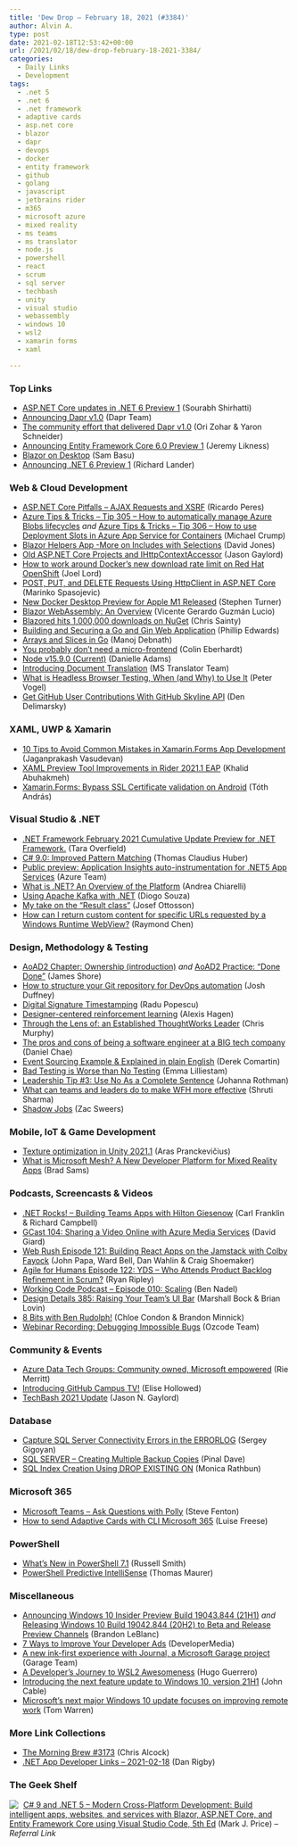 ```yaml
---
title: 'Dew Drop – February 18, 2021 (#3384)'
author: Alvin A.
type: post
date: 2021-02-18T12:53:42+00:00
url: /2021/02/18/dew-drop-february-18-2021-3384/
categories:
  - Daily Links
  - Development
tags:
  - .net 5
  - .net 6
  - .net framework
  - adaptive cards
  - asp.net core
  - blazor
  - dapr
  - devops
  - docker
  - entity framework
  - github
  - golang
  - javascript
  - jetbrains rider
  - m365
  - microsoft azure
  - mixed reality
  - ms teams
  - ms translator
  - node.js
  - powershell
  - react
  - scrum
  - sql server
  - techbash
  - unity
  - visual studio
  - webassembly
  - windows 10
  - wsl2
  - xamarin forms
  - xaml

---
```

### <a name="top"></a>Top Links

  * <a href="https://devblogs.microsoft.com/aspnet/asp-net-core-updates-in-net-6-preview-1/?WT.mc_id=DOP-MVP-4025064" target="_blank" rel="noopener">ASP.NET Core updates in .NET 6 Preview 1</a> (Sourabh Shirhatti)
  * <a href="https://blog.dapr.io/posts/2021/02/17/announcing-dapr-v1.0/" target="_blank" rel="noopener">Announcing Dapr v1.0</a> (Dapr Team)
  * <a href="https://cloudblogs.microsoft.com/opensource/2021/02/17/the-community-effort-that-delivered-dapr-v1-0/?WT.mc_id=DOP-MVP-4025064" target="_blank" rel="noopener">The community effort that delivered Dapr v1.0</a> (Ori Zohar & Yaron Schneider)
  * <a href="https://devblogs.microsoft.com/dotnet/announcing-entity-framework-core-6-0-preview-1/?WT.mc_id=DOP-MVP-4025064" target="_blank" rel="noopener">Announcing Entity Framework Core 6.0 Preview 1</a> (Jeremy Likness)
  * <a href="https://www.telerik.com/blogs/blazor-on-desktop" target="_blank" rel="noopener">Blazor on Desktop</a> (Sam Basu)
  * <a href="https://devblogs.microsoft.com/dotnet/announcing-net-6-preview-1/?WT.mc_id=DOP-MVP-4025064" target="_blank" rel="noopener">Announcing .NET 6 Preview 1</a> (Richard Lander)



### <a name="web"></a>Web & Cloud Development

  * <a href="https://weblogs.asp.net:443/ricardoperes/asp-net-core-pitfalls-ajax-requests-and-xsrf?WT.mc_id=DOP-MVP-4025064" target="_blank" rel="noopener">ASP.NET Core Pitfalls – AJAX Requests and XSRF</a> (Ricardo Peres)
  * <a href="https://microsoft.github.io/AzureTipsAndTricks/blog/tip305.html" target="_blank" rel="noopener">Azure Tips & Tricks &#8211; Tip 305 &#8211; How to automatically manage Azure Blobs lifecycles</a> _and_ <a href="https://microsoft.github.io/AzureTipsAndTricks/blog/tip306.html" target="_blank" rel="noopener">Azure Tips & Tricks &#8211; Tip 306 &#8211; How to use Deployment Slots in Azure App Service for Containers</a> (Michael Crump)
  * <a href="https://davidjones.sportronics.com.au/blazor/Blazor_Helpers_App-More_on_Includes_with_Selections-blazor.html" target="_blank" rel="noopener">Blazor Helpers App -More on Includes with Selections</a> (David Jones)
  * <a href="https://www.jasongaylord.com/blog/2021/02/18/update-aspnet-core-ihttpcontextaccessor" target="_blank" rel="noopener">Old ASP.NET Core Projects and IHttpContextAccessor</a> (Jason Gaylord)
  * <a href="https://developers.redhat.com/blog/2021/02/18/how-to-work-around-dockers-new-download-rate-limit-on-red-hat-openshift/" target="_blank" rel="noopener">How to work around Docker’s new download rate limit on Red Hat OpenShift</a> (Joel Lord)
  * <a href="https://code-maze.com/httpclient-example-aspnet-core-post-put-delete/" target="_blank" rel="noopener">POST, PUT, and DELETE Requests Using HttpClient in ASP.NET Core</a> (Marinko Spasojevic)
  * <a href="https://www.docker.com/blog/new-docker-desktop-preview-for-apple-m1-released/" target="_blank" rel="noopener">New Docker Desktop Preview for Apple M1 Released</a> (Stephen Turner)
  * <a href="https://www.syncfusion.com/blogs/post/blazor-webassembly-an-overview.aspx" target="_blank" rel="noopener">Blazor WebAssembly: An Overview</a> (Vicente Gerardo Guzmán Lucio)
  * <a href="https://chrissainty.com/blazored-hits-1-000-000-downloads-on-nuget/" target="_blank" rel="noopener">Blazored hits 1,000,000 downloads on NuGet</a> (Chris Sainty)
  * <a href="https://developer.okta.com/blog/2021/02/17/building-and-securing-a-go-and-gin-web-application" target="_blank" rel="noopener">Building and Securing a Go and Gin Web Application</a> (Phillip Edwards)
  * <a href="https://www.developer.com/lang/other/arrays-and-slices-in-go.html" target="_blank" rel="noopener">Arrays and Slices in Go</a> (Manoj Debnath)
  * <a href="https://blog.scottlogic.com/2021/02/17/probably-dont-need-microfrontends.html" target="_blank" rel="noopener">You probably don’t need a micro-frontend</a> (Colin Eberhardt)
  * <a href="https://nodejs.org/en/blog/release/v15.9.0" target="_blank" rel="noopener">Node v15.9.0 (Current)</a> (Danielle Adams)
  * <a href="https://www.microsoft.com/en-us/translator/blog/2021/02/17/introducing-document-translation/?utm_source=rss&utm_medium=rss&utm_campaign=introducing-document-translation" target="_blank" rel="noopener">Introducing Document Translation</a> (MS Translator Team)
  * <a href="https://www.telerik.com/blogs/what-is-headless-browser-testing-when-and-why-use-it" target="_blank" rel="noopener">What is Headless Browser Testing, When (and Why) to Use It</a> (Peter Vogel)
  * <a href="https://den.dev/blog/get-github-contributions-api/" target="_blank" rel="noopener">Get GitHub User Contributions With GitHub Skyline API</a> (Den Delimarsky)



### <a name="silverlight"></a>XAML, UWP & Xamarin

  * <a href="https://www.syncfusion.com/blogs/post/10-tips-to-avoid-common-mistakes-in-xamarin-forms-app-development.aspx" target="_blank" rel="noopener">10 Tips to Avoid Common Mistakes in Xamarin.Forms App Development</a> (Jaganprakash Vasudevan)
  * <a href="https://blog.jetbrains.com/dotnet/2021/02/17/xaml-preview-tool-improvements-in-rider-2021-1-eap/" target="_blank" rel="noopener">XAML Preview Tool Improvements in Rider 2021.1 EAP</a> (Khalid Abuhakmeh)
  * <a href="https://www.banditoth.hu/2021/02/18/xamarin-forms-bypass-ssl-certificate-validation-on-android/?utm_source=rss&utm_medium=rss&utm_campaign=xamarin-forms-bypass-ssl-certificate-validation-on-android" target="_blank" rel="noopener">Xamarin.Forms: Bypass SSL Certificate validation on Android</a> (Tóth András)



### <a name="dotnet"></a>Visual Studio & .NET

  * <a href="https://devblogs.microsoft.com/dotnet/net-framework-february-2021-cumulative-update-preview-for-net-framework/?WT.mc_id=DOP-MVP-4025064" target="_blank" rel="noopener">.NET Framework February 2021 Cumulative Update Preview for .NET Framework.</a> (Tara Overfield)
  * <a href="https://www.thomasclaudiushuber.com/2021/02/18/c-9-0-improved-pattern-matching/" target="_blank" rel="noopener">C# 9.0: Improved Pattern Matching</a> (Thomas Claudius Huber)
  * <a href="https://azure.microsoft.com/en-us/updates/public-preview-application-insights-autoinstrumentation-for-net5-app-services/?WT.mc_id=DOP-MVP-4025064" target="_blank" rel="noopener">Public preview: Application Insights auto-instrumentation for .NET5 App Services</a> (Azure Team)
  * <a href="https://auth0.com/blog/what-is-dotnet-platform-overview/" target="_blank" rel="noopener">What is .NET? An Overview of the Platform</a> (Andrea Chiarelli)
  * <a href="https://www.red-gate.com/simple-talk/dotnet/net-development/using-apache-kafka-with-net/" target="_blank" rel="noopener">Using Apache Kafka with .NET</a> (Diogo Souza)
  * <a href="https://josef.codes/my-take-on-the-result-class-in-c-sharp/" target="_blank" rel="noopener">My take on the &#8220;Result class&#8221;</a> (Josef Ottosson)
  * <a href="https://devblogs.microsoft.com/oldnewthing/20210217-00/?p=104874" target="_blank" rel="noopener">How can I return custom content for specific URLs requested by a Windows Runtime WebView?</a> (Raymond Chen)



### <a name="design"></a>Design, Methodology & Testing

  * <a href="https://www.jamesshore.com/v2/books/aoad2/ownership" target="_blank" rel="noopener">AoAD2 Chapter: Ownership (introduction)</a> _and_ <a href="https://www.jamesshore.com/v2/books/aoad2/done_done" target="_blank" rel="noopener">AoAD2 Practice: “Done Done”</a> (James Shore)
  * <a href="http://feedproxy.google.com/~r/OctopusDeploy/~3/EEary0zyOsw/devops-automation-repo-design" target="_blank" rel="noopener">How to structure your Git repository for DevOps automation</a> (Josh Duffney)
  * <a href="https://www.advancedinstaller.com/digital-signature-timestamp.html" target="_blank" rel="noopener">Digital Signature Timestamping</a> (Radu Popescu)
  * <a href="https://www.microsoft.com/en-us/research/blog/designer-centered-reinforcement-learning/" target="_blank" rel="noopener">Designer-centered reinforcement learning</a> (Alexis Hagen)
  * <a href="https://www.thoughtworks.com/insights/blog/through-lens-established-thoughtworks-leader" target="_blank" rel="noopener">Through the Lens of: an Established ThoughtWorks Leader</a> (Chris Murphy)
  * <a href="https://stackoverflow.blog/2021/02/17/the-pros-and-cons-of-being-a-software-engineer-at-a-big-tech-company/" target="_blank" rel="noopener">The pros and cons of being a software engineer at a BIG tech company</a> (Daniel Chae)
  * <a href="https://codeopinion.com/event-sourcing-example-explained-in-plain-english/?utm_source=rss&utm_medium=rss&utm_campaign=event-sourcing-example-explained-in-plain-english" target="_blank" rel="noopener">Event Sourcing Example & Explained in plain English</a> (Derek Comartin)
  * <a href="http://feedproxy.google.com/~r/jayway/posts/~3/DO6LPjbpM0M/" target="_blank" rel="noopener">Bad Testing is Worse than No Testing</a> (Emma Lilliestam)
  * <a href="http://feedproxy.google.com/~r/ManagingProductDevelopment/~3/7yKiQ2VgXP8/" target="_blank" rel="noopener">Leadership Tip #3: Use No As a Complete Sentence</a> (Johanna Rothman)
  * <a href="http://blogs.quovantis.com/what-can-teams-and-leaders-do-to-make-wfh-more-effective/" target="_blank" rel="noopener">What can teams and leaders do to make WFH more effective</a> (Shruti Sharma)
  * <a href="https://slack.engineering/shadow-jobs/?utm_source=rss&utm_medium=rss&utm_campaign=shadow-jobs" target="_blank" rel="noopener">Shadow Jobs</a> (Zac Sweers)



### <a name="mobile"></a>Mobile, IoT & Game Development

  * <a href="https://blogs.unity3d.com/2021/02/17/texture-optimization-in-unity-2021-1/" target="_blank" rel="noopener">Texture optimization in Unity 2021.1</a> (Aras Pranckevičius)
  * <a href="https://petri.com/what-is-microsoft-mesh-a-new-developer-platform-for-mixed-reality-apps?utm_source=rss&utm_medium=rss&utm_campaign=what-is-microsoft-mesh-a-new-developer-platform-for-mixed-reality-apps" target="_blank" rel="noopener">What is Microsoft Mesh? A New Developer Platform for Mixed Reality Apps</a> (Brad Sams)



### <a name="podcasts"></a>Podcasts, Screencasts & Videos

  * <a href="http://www.dotnetrocks.com/default.aspx?ShowNum=1727" target="_blank" rel="noopener">.NET Rocks! &#8211; Building Teams Apps with Hilton Giesenow</a> (Carl Franklin & Richard Campbell)
  * <a href="https://www.DavidGiard.com/2021/02/18/GCast104SharingAVideoOnlineWithAzureMediaServices.aspx" target="_blank" rel="noopener">GCast 104: Sharing a Video Online with Azure Media Services</a> (David Giard)
  * <a href="https://webrush.io/episodes/episode-121-building-react-apps-on-the-jamstack-with-colby-fayock-EWSQ3ln0" target="_blank" rel="noopener">Web Rush Episode 121: Building React Apps on the Jamstack with Colby Fayock</a> (John Papa, Ward Bell, Dan Wahlin & Craig Shoemaker)
  * <a href="https://ryanripley.com/episode-122-yds-who-attends-product-backlog-refinement-in-scrum/" target="_blank" rel="noopener">Agile for Humans Episode 122: YDS – Who Attends Product Backlog Refinement in Scrum?</a> (Ryan Ripley)
  * <a href="https://www.bennadel.com/blog/3987-working-code-podcast-episode-010-scaling.htm" target="_blank" rel="noopener">Working Code Podcast &#8211; Episode 010: Scaling</a> (Ben Nadel)
  * <a href="https://designdetails.simplecast.com/episodes/385-raising-your-teams-ui-bar-5_5TJCU3" target="_blank" rel="noopener">Design Details 385: Raising Your Team’s UI Bar</a> (Marshall Bock & Brian Lovin)
  * <a href="http://www.youtube.com/watch?v=AzPc_GsMubw" target="_blank" rel="noopener">8 Bits with Ben Rudolph!</a> (Chloe Condon & Brandon Minnick)
  * <a href="http://www.youtube.com/watch?v=O-4qHC1v9Kc" target="_blank" rel="noopener">Webinar Recording: Debugging Impossible Bugs</a> (Ozcode Team)



### <a name="events"></a>Community & Events

  * <a href="http://www.riepedia.net/2021/02/azure-data-tech-groups-community-owned.html" target="_blank" rel="noopener">Azure Data Tech Groups: Community owned, Microsoft empowered</a> (Rie Merritt)
  * <a href="https://github.blog/2021-02-17-introducing-github-campus-tv/" target="_blank" rel="noopener">Introducing GitHub Campus TV!</a> (Elise Hollowed)
  * <a href="https://www.jasongaylord.com/blog/2021/02/17/techbash-2021-update" target="_blank" rel="noopener">TechBash 2021 Update</a> (Jason N. Gaylord)



### <a name="sql"></a>Database

  * <a href="http://feedproxy.google.com/~r/MSSQLTips-LatestSqlServerTips/~3/BcYixCXOqE8/" target="_blank" rel="noopener">Capture SQL Server Connectivity Errors in the ERRORLOG</a> (Sergey Gigoyan)
  * <a href="https://blog.sqlauthority.com/2021/02/18/sql-server-creating-multiple-backup-copies/?utm_source=rss&utm_medium=rss&utm_campaign=sql-server-creating-multiple-backup-copies" target="_blank" rel="noopener">SQL SERVER – Creating Multiple Backup Copies</a> (Pinal Dave)
  * <a href="https://www.c-sharpcorner.com/article/sql-index-creation-using-drop-existing-on/" target="_blank" rel="noopener">SQL Index Creation Using DROP EXISTING ON</a> (Monica Rathbun)



### Microsoft 365

  * <a href="https://www.stevefenton.co.uk/2021/02/microsoft-teams-ask-questions-with-polly/" target="_blank" rel="noopener">Microsoft Teams – Ask Questions with Polly</a> (Steve Fenton)
  * <a href="https://techcommunity.microsoft.com/t5/microsoft-365-pnp-blog/how-to-send-adaptive-cards-with-cli-microsoft-365/ba-p/2143466?WT.mc_id=DOP-MVP-4025064" target="_blank" rel="noopener">How to send Adaptive Cards with CLI Microsoft 365</a> (Luise Freese)



### <a name="ps"></a>PowerShell

  * <a href="https://petri.com/whats-new-in-powershell-7-1?utm_source=rss&utm_medium=rss&utm_campaign=whats-new-in-powershell-7-1" target="_blank" rel="noopener">What’s New in PowerShell 7.1</a> (Russell Smith)
  * <a href="https://www.thomasmaurer.ch/2021/02/powershell-predictive-intellisense/" target="_blank" rel="noopener">PowerShell Predictive IntelliSense</a> (Thomas Maurer)



### <a name="misc"></a>Miscellaneous

  * <a href="https://blogs.windows.com/windows-insider/2021/02/17/announcing-windows-10-insider-preview-build-19043-844-21h1/?WT.mc_id=WD-MVP-4025064" target="_blank" rel="noopener">Announcing Windows 10 Insider Preview Build 19043.844 (21H1)</a> _and_ <a href="https://blogs.windows.com/windows-insider/2021/02/17/releasing-windows-10-build-19042-844-20h2-to-beta-and-release-preview-channels/?WT.mc_id=WD-MVP-4025064" target="_blank" rel="noopener">Releasing Windows 10 Build 19042.844 (20H2) to Beta and Release Preview Channels</a> (Brandon LeBlanc)
  * <a href="https://developermedia.com/ways-to-improve-developer-ads/" target="_blank" rel="noopener">7 Ways to Improve Your Developer Ads</a> (DeveloperMedia)
  * <a href="https://www.microsoft.com/en-us/garage/blog/2021/02/an-ink-first-experience-with-journal-a-microsoft-garage-project/?utm_source=rss&utm_medium=rss&utm_campaign=an-ink-first-experience-with-journal-a-microsoft-garage-project" target="_blank" rel="noopener">A new ink-first experience with Journal, a Microsoft Garage project</a> (Garage Team)
  * <a href="https://dzone.com/articles/a-developers-journey-to-wsl2-awesomeness" target="_blank" rel="noopener">A Developer&#8217;s Journey to WSL2 Awesomeness</a> (Hugo Guerrero)
  * <a href="https://blogs.windows.com/windowsexperience/2021/02/17/introducing-the-next-feature-update-to-windows-10-version-21h1/?WT.mc_id=WD-MVP-4025064" target="_blank" rel="noopener">Introducing the next feature update to Windows 10, version 21H1</a> (John Cable)
  * <a href="https://www.theverge.com/2021/2/18/22288937/microsoft-windows-10-next-version-21h1-update-remote-work-features" target="_blank" rel="noopener">Microsoft’s next major Windows 10 update focuses on improving remote work</a> (Tom Warren)



### <a name="links"></a>More Link Collections

  * <a href="http://feedproxy.google.com/~r/ReflectivePerspective/~3/HYoQ96jXGLw/" target="_blank" rel="noopener">The Morning Brew #3173</a> (Chris Alcock)
  * <a href="https://links.danrigby.com/2021/02/app-developer-links-2021-02-18/" target="_blank" rel="noopener">.NET App Developer Links &#8211; 2021-02-18</a> (Dan Rigby)



### <a name="shelf"></a>The Geek Shelf

<a href="https://www.amazon.com/NET-Cross-Platform-Development-intelligent-Framework/dp/180056810X/?tag=amavin-20" target="_blank" rel="noopener"><img decoding="async" align="left" style="margin: 0px 5px 0px 0px; border: 0px currentcolor; border-image: none; float: left; display: inline; background-image: none;" src="https://m.media-amazon.com/images/I/61+1suM9+JL._AC_UY218_.jpg" border="0" /></a>&nbsp;<a href="https://www.amazon.com/NET-Cross-Platform-Development-intelligent-Framework/dp/180056810X/?tag=amavin-20" target="_blank" rel="noopener">C# 9 and .NET 5 – Modern Cross-Platform Development: Build intelligent apps, websites, and services with Blazor, ASP.NET Core, and Entity Framework Core using Visual Studio Code, 5th Ed</a> (Mark J. Price) _&#8211; Referral Link_
